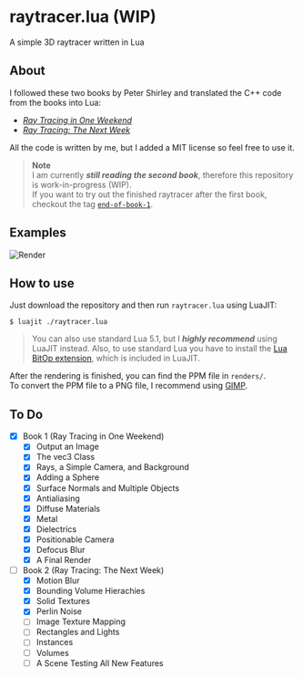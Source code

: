 # raytracer.lua (WIP)

A simple 3D raytracer written in Lua


## About

I followed these two books by Peter Shirley and translated the C++ code from the books into Lua:
- [_Ray Tracing in One Weekend_](https://raytracing.github.io/books/RayTracingInOneWeekend.html)
- [_Ray Tracing: The Next Week_](https://raytracing.github.io/books/RayTracingTheNextWeek.html)

All the code is written by me, but I added a MIT license so feel free to use it.

> **Note**  
> I am currently _**still reading the second book**_, therefore this repository is work-in-progress (WIP).  
> If you want to try out the finished raytracer after the first book, checkout the tag [`end-of-book-1`](https://github.com/skayo/raytracer.lua/tree/end-of-book-1).


## Examples

![Render](https://user-images.githubusercontent.com/10259118/231303100-ee609722-1898-4eb9-b79e-6f63029c1b22.png)


## How to use

Just download the repository and then run `raytracer.lua` using LuaJIT:
```shell
$ luajit ./raytracer.lua
```
> You can also use standard Lua 5.1, but I _**highly recommend**_ using LuaJIT instead.
> Also, to use standard Lua you have to install the [Lua BitOp extension](https://bitop.luajit.org/), which is included in LuaJIT.

After the rendering is finished, you can find the PPM file in `renders/`.  
To convert the PPM file to a PNG file, I recommend using [GIMP](https://www.gimp.org/).


## To Do

- [X] Book 1 (Ray Tracing in One Weekend)
	- [X] Output an Image
	- [X] The vec3 Class
	- [X] Rays, a Simple Camera, and Background
	- [X] Adding a Sphere
	- [X] Surface Normals and Multiple Objects
	- [X] Antialiasing
	- [X] Diffuse Materials
	- [X] Metal
	- [X] Dielectrics
	- [X] Positionable Camera
	- [X] Defocus Blur
	- [X] A Final Render
- [ ] Book 2 (Ray Tracing: The Next Week)
	- [X] Motion Blur
	- [X] Bounding Volume Hierachies
	- [X] Solid Textures
	- [X] Perlin Noise
	- [ ] Image Texture Mapping
	- [ ] Rectangles and Lights
	- [ ] Instances
	- [ ] Volumes
	- [ ] A Scene Testing All New Features
